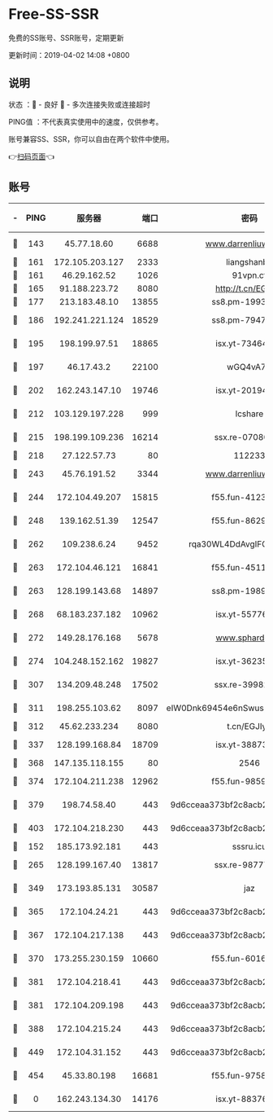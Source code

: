 # Free-SS-SSR

免费的SS账号、SSR账号，定期更新

更新时间：2019-04-02 14:08 +0800

## 说明

状态     ：🙂 - 良好 🙁 - 多次连接失败或连接超时

PING值   ：不代表真实使用中的速度，仅供参考。

账号兼容SS、SSR，你可以自由在两个软件中使用。

👉[扫码页面](https://liesauer.github.io/Free-SS-SSR/)👈

## 账号

|-|PING|服务器|端口|密码|加密方式|区域|
|:----:|:----:|:-----:|-----:|:----:|:----:|:----:|
|🙂|143|45.77.18.60|6688|www.darrenliuwei.com|aes-256-cfb|JP|
|🙂|161|172.105.203.127|2333|liangshanbo|chacha20|JP|
|🙂|161|46.29.162.52|1026|91vpn.cf|rc4-md5|RU|
|🙂|165|91.188.223.72|8080|http://t.cn/EGJIyrl|rc4-md5|RU|
|🙂|177|213.183.48.10|13855|ss8.pm-19938784|rc4-md5|RU|
|🙂|186|192.241.221.124|18529|ss8.pm-79474196|aes-256-cfb|US|
|🙂|195|198.199.97.51|18865|isx.yt-73464037|aes-256-cfb|US|
|🙂|197|46.17.43.2|22100|wGQ4vA7D|aes-256-gcm|RU|
|🙂|202|162.243.147.10|19746|isx.yt-20194011|aes-256-cfb|US|
|🙂|212|103.129.197.228|999|lcshare|aes-256-cfb|US|
|🙂|215|198.199.109.236|16214|ssx.re-07080602|aes-256-cfb|US|
|🙂|218|27.122.57.73|80|112233|chacha20|HK|
|🙂|243|45.76.191.52|3344|www.darrenliuwei.com|aes-256-cfb|AU|
|🙂|244|172.104.49.207|15815|f55.fun-41236190|aes-256-cfb|SG|
|🙂|248|139.162.51.39|12547|f55.fun-86298240|aes-256-cfb|SG|
|🙂|262|109.238.6.24|9452|rqa30WL4DdAvgIFG6Fs3znzTa|aes-256-cfb|FR|
|🙂|263|172.104.46.121|16841|f55.fun-45111251|aes-256-cfb|SG|
|🙂|263|128.199.143.68|14897|ss8.pm-19893940|aes-256-cfb|SG|
|🙂|268|68.183.237.182|10962|isx.yt-55776623|aes-256-cfb|SG|
|🙂|272|149.28.176.168|5678|www.sphard.com|aes-256-cfb|SG|
|🙂|274|104.248.152.162|19827|isx.yt-36235120|aes-256-cfb|SG|
|🙂|307|134.209.48.248|17502|ssx.re-39982582|aes-256-cfb|US|
|🙂|311|198.255.103.62|8097|eIW0Dnk69454e6nSwuspv9DmS201tQ0D|aes-256-cfb|US|
|🙂|312|45.62.233.234|8080|t.cn/EGJIyrl|rc4-md5|CA|
|🙂|337|128.199.168.84|18709|isx.yt-38873117|aes-256-cfb|SG|
|🙂|368|147.135.118.155|80|2546|chacha20|US|
|🙂|374|172.104.211.238|12962|f55.fun-98592445|aes-256-cfb|US|
|🙂|379|198.74.58.40|443|9d6cceaa373bf2c8acb22e60b6a58be6|aes-256-cfb|US|
|🙂|403|172.104.218.230|443|9d6cceaa373bf2c8acb22e60b6a58be6|aes-256-cfb|US|
|🙂|152|185.173.92.181|443|sssru.icu|rc4-md5|RU|
|🙂|265|128.199.167.40|13817|ssx.re-98777961|aes-256-cfb|SG|
|🙂|349|173.193.85.131|30587|jaz|aes-256-cfb|US|
|🙂|365|172.104.24.21|443|9d6cceaa373bf2c8acb22e60b6a58be6|aes-256-cfb|US|
|🙂|367|172.104.217.138|443|9d6cceaa373bf2c8acb22e60b6a58be6|aes-256-cfb|US|
|🙂|370|173.255.230.159|10660|f55.fun-60161528|aes-256-cfb|US|
|🙂|381|172.104.218.41|443|9d6cceaa373bf2c8acb22e60b6a58be6|aes-256-cfb|US|
|🙂|381|172.104.209.198|443|9d6cceaa373bf2c8acb22e60b6a58be6|aes-256-cfb|US|
|🙂|388|172.104.215.24|443|9d6cceaa373bf2c8acb22e60b6a58be6|aes-256-cfb|US|
|🙁|449|172.104.31.152|443|9d6cceaa373bf2c8acb22e60b6a58be6|aes-256-cfb|US|
|🙁|454|45.33.80.198|16681|f55.fun-97588785|aes-256-cfb|US|
|🙁|0|162.243.134.30|14176|isx.yt-88376949|aes-256-cfb|US|
